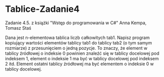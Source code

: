 # Tablice-Zadanie4
Zadanie 4.5. z książki "Wstęp do programowania w C#" Anna Kempa, Tomasz Staś

Dana jest n-elementowa tablica liczb całkowitych tab1. Napisz program kopiujący wartości elementów tablicy tab1 do tablicy tab2 (o tym samym rozmiarze) z przesunięciem o jedną pozycje. To znaczy, że element w tablicy źródłowej o indeksie 0 powinien znaleźć się w tablicy docelowej pod indeksem 1, element o indeksie 1 ma być w tablicy docelowej pod indeksem 2 itd. Element ostatni tablicy źródłowej ma być elementem o indeksie 0 w tablicy docelowej.
